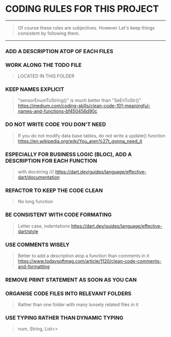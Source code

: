 # CODING RULES FOR THIS PROJECT 
---
> Of course these rules are subjectives.
> However Let's keep things consistent by following them.
---

### ADD A DESCRIPTION ATOP OF EACH FILES


### WORK ALONG THE TODO FILE 
> LOCATED IN THIS FOLDER

 
### KEEP NAMES EXPLICIT 
> "sensorEnumToString()" is much better than "SeEnToStr()"
> https://medium.com/coding-skills/clean-code-101-meaningful-names-and-functions-bf450456d90c


### DO NOT WRITE CODE YOU DON'T NEED 
> If you do not modify data base tables, do not write a update() function
> https://en.wikipedia.org/wiki/You_aren%27t_gonna_need_it


### ESPECIALLY FOR BUSINESS LOGIC (BLOC), ADD A DESCRIPTION FOR EACH FUNCTION
> with docstring ///
> https://dart.dev/guides/language/effective-dart/documentation


### REFACTOR TO KEEP THE CODE CLEAN 
> No long function


### BE CONSISTENT WITH CODE FORMATING 
> Letter case, indentations
> https://dart.dev/guides/language/effective-dart/style


### USE COMMENTS WISELY 
> Better to add a description atop a function than comments in it
> https://www.todaysoftmag.com/article/1120/clean-code-comments-and-formatting


### REMOVE PRINT STATEMENT AS SOON AS YOU CAN


### ORGANISE CODE FILES INTO RELEVANT FOLDERS 
> Rather than one folder with many loosely related files in it


### USE TYPING RATHER THAN DYNAMIC TYPING
> num, String, List<>

